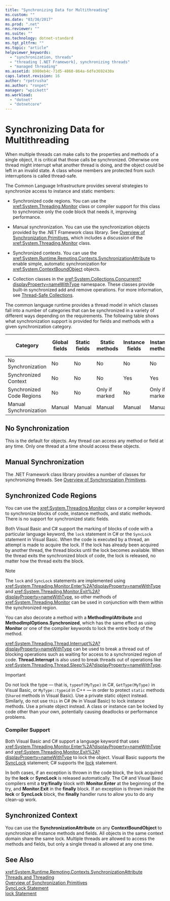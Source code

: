 ```yaml
---
title: "Synchronizing Data for Multithreading"
ms.custom: ""
ms.date: "03/30/2017"
ms.prod: ".net"
ms.reviewer: ""
ms.suite: ""
ms.technology: dotnet-standard
ms.tgt_pltfrm: ""
ms.topic: "article"
helpviewer_keywords: 
  - "synchronization, threads"
  - "threading [.NET Framework], synchronizing threads"
  - "managed threading"
ms.assetid: b980eb4c-71d5-4860-864a-6dfe3692430a
caps.latest.revision: 16
author: "rpetrusha"
ms.author: "ronpet"
manager: "wpickett"
ms.workload: 
  - "dotnet"
  - "dotnetcore"
---
```

# Synchronizing Data for Multithreading
When multiple threads can make calls to the properties and methods of a single object, it is critical that those calls be synchronized. Otherwise one thread might interrupt what another thread is doing, and the object could be left in an invalid state. A class whose members are protected from such interruptions is called thread-safe.  
  
 The Common Language Infrastructure provides several strategies to synchronize access to instance and static members:  
  
-   Synchronized code regions. You can use the <xref:System.Threading.Monitor> class or compiler support for this class to synchronize only the code block that needs it, improving performance.  
  
-   Manual synchronization. You can use the synchronization objects provided by the .NET Framework class library. See [Overview of Synchronization Primitives](../../../docs/standard/threading/overview-of-synchronization-primitives.md), which includes a discussion of the <xref:System.Threading.Monitor> class.  
  
-   Synchronized contexts. You can use the <xref:System.Runtime.Remoting.Contexts.SynchronizationAttribute> to enable simple, automatic synchronization for <xref:System.ContextBoundObject> objects.  
  
-   Collection classes in the <xref:System.Collections.Concurrent?displayProperty=nameWithType> namespace. These classes provide built-in synchronized add and remove operations. For more information, see [Thread-Safe Collections](../../../docs/standard/collections/thread-safe/index.md).  
  
 The common language runtime provides a thread model in which classes fall into a number of categories that can be synchronized in a variety of different ways depending on the requirements. The following table shows what synchronization support is provided for fields and methods with a given synchronization category.  
  
|Category|Global fields|Static fields|Static methods|Instance fields|Instance methods|Specific code blocks|  
|--------------|-------------------|-------------------|--------------------|---------------------|----------------------|--------------------------|  
|No Synchronization|No|No|No|No|No|No|  
|Synchronized Context|No|No|No|Yes|Yes|No|  
|Synchronized Code Regions|No|No|Only if marked|No|Only if marked|Only if marked|  
|Manual Synchronization|Manual|Manual|Manual|Manual|Manual|Manual|  
  
## No Synchronization  
 This is the default for objects. Any thread can access any method or field at any time. Only one thread at a time should access these objects.  
  
## Manual Synchronization  
 The .NET Framework class library provides a number of classes for synchronizing threads. See [Overview of Synchronization Primitives](../../../docs/standard/threading/overview-of-synchronization-primitives.md).  
  
## Synchronized Code Regions  
 You can use the <xref:System.Threading.Monitor> class or a compiler keyword to synchronize blocks of code, instance methods, and static methods. There is no support for synchronized static fields.  
  
 Both Visual Basic and C# support the marking of blocks of code with a particular language keyword, the `lock` statement in C# or the `SyncLock` statement in Visual Basic. When the code is executed by a thread, an attempt is made to acquire the lock. If the lock has already been acquired by another thread, the thread blocks until the lock becomes available. When the thread exits the synchronized block of code, the lock is released, no matter how the thread exits the block.  
  
> [!NOTE]
>  The `lock` and `SyncLock` statements are implemented using <xref:System.Threading.Monitor.Enter%2A?displayProperty=nameWithType> and <xref:System.Threading.Monitor.Exit%2A?displayProperty=nameWithType>, so other methods of <xref:System.Threading.Monitor> can be used in conjunction with them within the synchronized region.  
  
 You can also decorate a method with a **MethodImplAttribute** and **MethodImplOptions.Synchronized**, which has the same effect as using **Monitor** or one of the compiler keywords to lock the entire body of the method.  
  
 <xref:System.Threading.Thread.Interrupt%2A?displayProperty=nameWithType> can be used to break a thread out of blocking operations such as waiting for access to a synchronized region of code. **Thread.Interrupt** is also used to break threads out of operations like <xref:System.Threading.Thread.Sleep%2A?displayProperty=nameWithType>.  
  
> [!IMPORTANT]
>  Do not lock the type — that is, `typeof(MyType)` in C#, `GetType(MyType)` in Visual Basic, or `MyType::typeid` in C++ — in order to protect `static` methods (`Shared` methods in Visual Basic). Use a private static object instead. Similarly, do not use `this` in C# (`Me` in Visual Basic) to lock instance methods. Use a private object instead. A class or instance can be locked by code other than your own, potentially causing deadlocks or performance problems.  
  
### Compiler Support  
 Both Visual Basic and C# support a language keyword that uses <xref:System.Threading.Monitor.Enter%2A?displayProperty=nameWithType> and <xref:System.Threading.Monitor.Exit%2A?displayProperty=nameWithType> to lock the object. Visual Basic supports the [SyncLock](~/docs/visual-basic/language-reference/statements/synclock-statement.md) statement; C# supports the [lock](~/docs/csharp/language-reference/keywords/lock-statement.md) statement.  
  
 In both cases, if an exception is thrown in the code block, the lock acquired by the **lock** or **SyncLock** is released automatically. The C# and Visual Basic compilers emit a **try**/**finally** block with **Monitor.Enter** at the beginning of the try, and **Monitor.Exit** in the **finally** block. If an exception is thrown inside the **lock** or **SyncLock** block, the **finally** handler runs to allow you to do any clean-up work.  
  
## Synchronized Context  
 You can use the **SynchronizationAttribute** on any **ContextBoundObject** to synchronize all instance methods and fields. All objects in the same context domain share the same lock. Multiple threads are allowed to access the methods and fields, but only a single thread is allowed at any one time.  
  
## See Also  
 <xref:System.Runtime.Remoting.Contexts.SynchronizationAttribute>  
 [Threads and Threading](../../../docs/standard/threading/threads-and-threading.md)  
 [Overview of Synchronization Primitives](../../../docs/standard/threading/overview-of-synchronization-primitives.md)  
 [SyncLock Statement](~/docs/visual-basic/language-reference/statements/synclock-statement.md)  
 [lock Statement](~/docs/csharp/language-reference/keywords/lock-statement.md)

